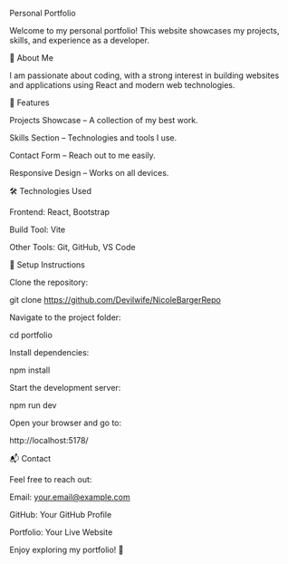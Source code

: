 Personal Portfolio

Welcome to my personal portfolio! This website showcases my projects, skills, and experience as a developer.

🌟 About Me

I am passionate about coding, with a strong interest in building websites and applications using React and modern web technologies.

🚀 Features

Projects Showcase – A collection of my best work.

Skills Section – Technologies and tools I use.

Contact Form – Reach out to me easily.

Responsive Design – Works on all devices.

🛠️ Technologies Used

Frontend: React, Bootstrap

Build Tool: Vite

Other Tools: Git, GitHub, VS Code

📂 Setup Instructions

Clone the repository:

git clone https://github.com/Devilwife/NicoleBargerRepo

Navigate to the project folder:

cd portfolio

Install dependencies:

npm install

Start the development server:

npm run dev

Open your browser and go to:

http://localhost:5178/

📬 Contact

Feel free to reach out:

Email: your.email@example.com

GitHub: Your GitHub Profile

Portfolio: Your Live Website

Enjoy exploring my portfolio! 🚀

